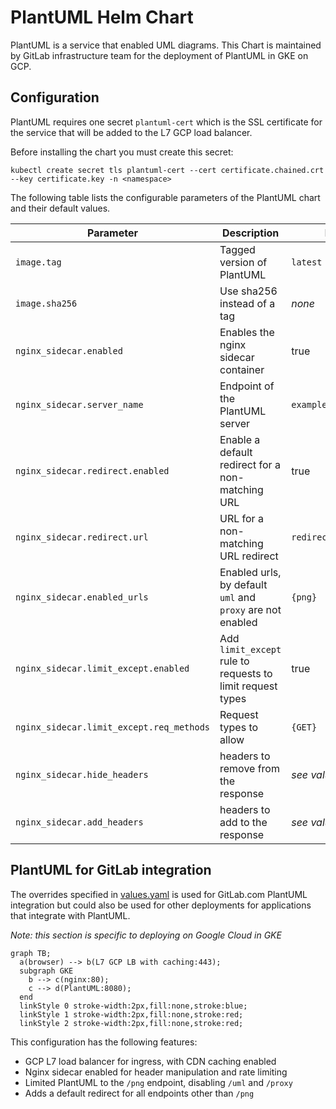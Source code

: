 # PlantUML Helm Chart

PlantUML is a service that enabled UML diagrams. This Chart is maintained by
GitLab infrastructure team for the deployment of PlantUML in GKE on GCP.

## Configuration

PlantUML requires one secret `plantuml-cert` which is the SSL certificate
for the service that will be added to the L7 GCP load balancer.

Before installing the chart you must create this secret:

```
kubectl create secret tls plantuml-cert --cert certificate.chained.crt --key certificate.key -n <namespace>
```

The following table lists the configurable parameters of the PlantUML chart
and their default values.

| Parameter | Description | Default |
| --------- | ----------- | ------- |
| `image.tag` | Tagged version of PlantUML | `latest` |
| `image.sha256` | Use sha256 instead of a tag | _none_ |
| `nginx_sidecar.enabled` | Enables the nginx sidecar container | true |
| `nginx_sidecar.server_name` | Endpoint of the PlantUML server | `example.com` |
| `nginx_sidecar.redirect.enabled` | Enable a default redirect for a non-matching URL | true |
| `nginx_sidecar.redirect.url` | URL for a non-matching URL redirect | `redirect.example.com` |
| `nginx_sidecar.enabled_urls` | Enabled urls, by default `uml` and `proxy` are not enabled | `{png}` |
| `nginx_sidecar.limit_except.enabled` | Add `limit_except` rule to requests to limit request types | true |
| `nginx_sidecar.limit_except.req_methods` | Request types to allow | `{GET}` |
| `nginx_sidecar.hide_headers` | headers to remove from the response | _see values.yaml_ |
| `nginx_sidecar.add_headers` | headers to add to the response | _see values.yaml_ |

## PlantUML for GitLab integration

The overrides specified in [values.yaml](https://gitlab.com/gitlab-com/gl-infra/k8s-workloads/plantuml/blob/cf72fbd3d2a54faf2e94c543b709cc9d6e595267/values.yaml)
is used for GitLab.com PlantUML integration but could also be used for other
deployments for applications that integrate with PlantUML.

_Note: this section is specific to deploying on Google Cloud in GKE_

```mermaid
graph TB;
  a(browser) --> b(L7 GCP LB with caching:443);
  subgraph GKE
    b --> c(nginx:80);
    c --> d(PlantUML:8080);
  end
  linkStyle 0 stroke-width:2px,fill:none,stroke:blue;
  linkStyle 1 stroke-width:2px,fill:none,stroke:red;
  linkStyle 2 stroke-width:2px,fill:none,stroke:red;
```

This configuration has the following features:

* GCP L7 load balancer for ingress, with CDN caching enabled
* Nginx sidecar enabled for header manipulation and rate limiting
* Limited PlantUML to the `/png` endpoint, disabling `/uml` and `/proxy`
* Adds a default redirect for all endpoints other than `/png`

